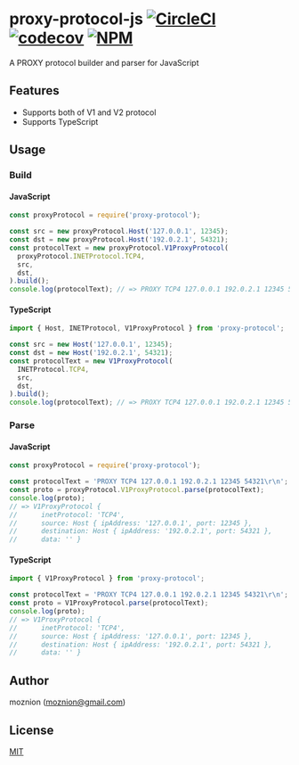 proxy-protocol-js [![CircleCI](https://circleci.com/gh/moznion/proxy-protocol-js.svg?style=svg)](https://circleci.com/gh/moznion/proxy-protocol-js) [![codecov](https://codecov.io/gh/moznion/proxy-protocol-js/branch/master/graph/badge.svg)](https://codecov.io/gh/moznion/proxy-protocol-js) [![NPM](https://nodei.co/npm/proxy-protocol-js.png?compact=true)](https://nodei.co/npm/proxy-protocol-js/)
==

A PROXY protocol builder and parser for JavaScript

Features
--

- Supports both of V1 and V2 protocol
- Supports TypeScript

Usage
--

### Build

#### JavaScript

```JavaScript
const proxyProtocol = require('proxy-protocol');

const src = new proxyProtocol.Host('127.0.0.1', 12345);
const dst = new proxyProtocol.Host('192.0.2.1', 54321);
const protocolText = new proxyProtocol.V1ProxyProtocol(
  proxyProtocol.INETProtocol.TCP4,
  src,
  dst,
).build();
console.log(protocolText); // => PROXY TCP4 127.0.0.1 192.0.2.1 12345 54321\r\n
```

#### TypeScript

```TypeScript
import { Host, INETProtocol, V1ProxyProtocol } from 'proxy-protocol';

const src = new Host('127.0.0.1', 12345);
const dst = new Host('192.0.2.1', 54321);
const protocolText = new V1ProxyProtocol(
  INETProtocol.TCP4,
  src,
  dst,
).build();
console.log(protocolText); // => PROXY TCP4 127.0.0.1 192.0.2.1 12345 54321\r\n
```

### Parse

#### JavaScript

```JavaScript
const proxyProtocol = require('proxy-protocol');

const protocolText = 'PROXY TCP4 127.0.0.1 192.0.2.1 12345 54321\r\n';
const proto = proxyProtocol.V1ProxyProtocol.parse(protocolText);
console.log(proto);
// => V1ProxyProtocol {
//      inetProtocol: 'TCP4',
//      source: Host { ipAddress: '127.0.0.1', port: 12345 },
//      destination: Host { ipAddress: '192.0.2.1', port: 54321 },
//      data: '' }
```

#### TypeScript

```TypeScript
import { V1ProxyProtocol } from 'proxy-protocol';

const protocolText = 'PROXY TCP4 127.0.0.1 192.0.2.1 12345 54321\r\n';
const proto = V1ProxyProtocol.parse(protocolText);
console.log(proto);
// => V1ProxyProtocol {
//      inetProtocol: 'TCP4',
//      source: Host { ipAddress: '127.0.0.1', port: 12345 },
//      destination: Host { ipAddress: '192.0.2.1', port: 54321 },
//      data: '' }
```

Author
--

moznion (<moznion@gmail.com>)

License
--

[MIT](./LICENSE)

